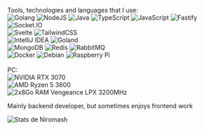 Tools, technologies and languages that I use:
<br />
![Golang](https://img.shields.io/badge/Go-00ADD8?style=for-the-badge&logo=go&logoColor=white)
![NodeJS](https://img.shields.io/badge/node.js-6DA55F?style=for-the-badge&logo=node.js&logoColor=white)
![Java](https://img.shields.io/badge/Java-ED8B00?style=for-the-badge&logo=java&logoColor=white)
![TypeScript](https://img.shields.io/badge/typescript-%23007ACC.svg?style=for-the-badge&logo=typescript&logoColor=white)
![JavaScript](https://img.shields.io/badge/JavaScript-F7DF1E?style=for-the-badge&logo=javascript&logoColor=black)
![Fastify](https://img.shields.io/badge/fastify-202020?style=for-the-badge&logo=fastify&logoColor=white)
![Socket.IO](https://img.shields.io/badge/Socket.io-010101?&style=for-the-badge&logo=Socket.io&logoColor=white)
<br />
![Svelte](https://img.shields.io/badge/svelte-%23f1413d.svg?style=for-the-badge&logo=svelte&logoColor=white)
![TailwindCSS](https://img.shields.io/badge/tailwindcss-%2338B2AC.svg?style=for-the-badge&logo=tailwind-css&logoColor=white)
<br />
![IntelliJ IDEA](https://img.shields.io/badge/IntelliJIDEA-000000.svg?style=for-the-badge&logo=intellij-idea&logoColor=white)
![Goland](https://img.shields.io/badge/GOLAND-000000.svg?style=for-the-badge&logo=goland&logoColor=white)
<br />
![MongoDB](https://img.shields.io/badge/MongoDB-%234ea94b.svg?style=for-the-badge&logo=mongodb&logoColor=white)
![Redis](https://img.shields.io/badge/redis-%23DD0031.svg?style=for-the-badge&logo=redis&logoColor=white)
![RabbitMQ](https://img.shields.io/badge/rabbitmq-%23FF6600.svg?&style=for-the-badge&logo=rabbitmq&logoColor=white)
<br />
![Docker](https://img.shields.io/badge/docker-%230db7ed.svg?style=for-the-badge&logo=docker&logoColor=white)
![Debian](https://img.shields.io/badge/Debian-D70A53?style=for-the-badge&logo=debian&logoColor=white)
![Raspberry Pi](https://img.shields.io/badge/-RaspberryPi-C51A4A?style=for-the-badge&logo=Raspberry-Pi)
<br /><br />
PC:
<br />
![NVIDIA RTX 3070](https://img.shields.io/badge/NVIDIA-RTX%203070-76B900?style=for-the-badge&logo=nvidia&logoColor=white)<br />
![AMD Ryzen 5 3600](https://img.shields.io/badge/AMD-Ryzen%205%203600-ED1C24?style=for-the-badge&logo=amd&logoColor=white)<br />
![2x8Go RAM Vengeance LPX 3200MHz](https://img.shields.io/badge/Corsair-2x8%20Vengeance%20LPX%203200Mhz-ffd700?style=for-the-badge&logo=corsair&logoColor=white)

Mainly backend developer, but sometimes enjoys frontend work


![Stats de Niromash](https://github-readme-stats.vercel.app/api?username=Niromash&count_private=true)
